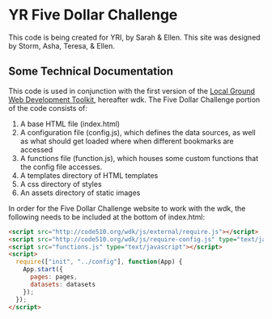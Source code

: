 # YR Five Dollar Challenge

This code is being created for YRI, by Sarah & Ellen. This site was designed by Storm, Asha, Teresa, & Ellen. 

## Some Technical Documentation
This code is used in conjunction with the first version of the [Local Ground Web Development Toolkit](https://github.com/vanwars/lg-web-toolkit), hereafter wdk. The Five Dollar Challenge portion of the code consists of:

1. A base HTML file (index.html)
2. A configuration file (config.js), which defines the data sources, as well as what should get loaded where when different bookmarks are accessed
3. A functions file (function.js), which houses some custom functions that the config file accesses.
4. A templates directory of HTML templates
5. A css directory of styles
6. An assets directory of static images

In order for the Five Dollar Challenge website to work with the wdk, the following needs to be included at the bottom of index.html:

```HTML
<script src="http://code510.org/wdk/js/external/require.js"></script>
<script src="http://code510.org/wdk/js/require-config.js" type="text/javascript"></script>
<script src="functions.js" type="text/javascript"></script>
<script>
  require(["init", "../config"], function(App) {
    App.start({
      pages: pages,
      datasets: datasets
    });
  });
</script>
```

